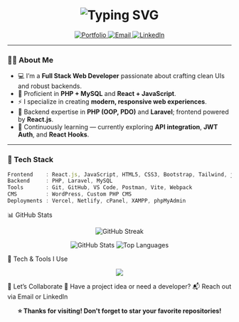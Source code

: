 <h1 align="center">
  <img src="https://readme-typing-svg.herokuapp.com?font=Fira+Code&size=28&duration=3000&pause=500&color=00BFFF&center=true&vCenter=true&multiline=true&width=600&lines=Hey+there+👋;I'm+Ridoy+%7C+Full+Stack+Web+Developer;I+Build+Dynamic+PHP+%2B+React+Apps" alt="Typing SVG" />
</h1>

<p align="center">
  <a href="https://your-portfolio-link.com">
    <img src="https://img.shields.io/badge/Portfolio-0A66C2?style=for-the-badge&logo=internet-explorer&logoColor=white" alt="Portfolio"/>
  </a>
  <a href="mailto:your-email@example.com">
    <img src="https://img.shields.io/badge/Email-EA4335?style=for-the-badge&logo=gmail&logoColor=white" alt="Email"/>
  </a>
  <a href="https://www.linkedin.com/in/your-linkedin">
    <img src="https://img.shields.io/badge/LinkedIn-0077B5?style=for-the-badge&logo=linkedin&logoColor=white" alt="LinkedIn"/>
  </a>
</p>

---

### 👨‍💻 About Me

- 💻 I’m a **Full Stack Web Developer** passionate about crafting clean UIs and robust backends.
- 🧠 Proficient in **PHP + MySQL** and **React + JavaScript**.
- ⚡ I specialize in creating **modern, responsive web experiences**.
- 🔐 Backend expertise in **PHP (OOP, PDO)** and **Laravel**; frontend powered by **React.js**.
- 🚀 Continuously learning — currently exploring **API integration**, **JWT Auth**, and **React Hooks**.

---

### 🧰 Tech Stack

```ts
Frontend    : React.js, JavaScript, HTML5, CSS3, Bootstrap, Tailwind, jQuery
Backend     : PHP, Laravel, MySQL
Tools       : Git, GitHub, VS Code, Postman, Vite, Webpack
CMS         : WordPress, Custom PHP CMS
Deployments : Vercel, Netlify, cPanel, XAMPP, phpMyAdmin

```

📊 GitHub Stats
<p align="center"> <img src="https://github-readme-streak-stats.herokuapp.com/?user=Ridoway-git&theme=tokyonight" alt="GitHub Streak"/> </p> <p align="center"> <img src="https://github-readme-stats.vercel.app/api?username=Ridoway-git&show_icons=true&theme=tokyonight" alt="GitHub Stats" /> <img src="https://github-readme-stats.vercel.app/api/top-langs/?username=Ridoway-git&layout=compact&theme=tokyonight" alt="Top Languages" /> </p>

🧩 Tech & Tools I Use
<p align="center"> <img src="https://skillicons.dev/icons?i=php,laravel,react,mysql,js,html,css,bootstrap,tailwind,wordpress,git,vscode" /> </p>

🤝 Let’s Collaborate
💬 Have a project idea or need a developer?
📬 Reach out via Email or LinkedIn

<p align="center"> <strong>⭐ Thanks for visiting! Don't forget to star your favorite repositories!</strong> </p>
 
